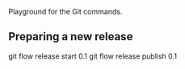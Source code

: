 Playground for the Git commands.

Preparing a new release
-----------------------
  git flow release start 0.1
  git flow release publish 0.1

